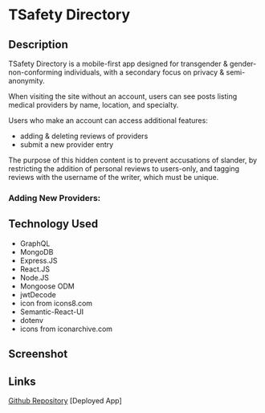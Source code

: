 # TSafety Directory

## Description

TSafety Directory is a mobile-first app designed for transgender & gender-non-conforming individuals, with a secondary focus on privacy & semi-anonymity.

When visiting the site without an account, users can see posts listing medical providers by name, location, and specialty.

Users who make an account can access additional features:
- adding & deleting reviews of providers
- submit a new provider entry

The purpose of this hidden content is to prevent accusations of slander, by restricting the addition of personal reviews to users-only, and tagging reviews with the username of the writer, which must be unique.

### Adding New Providers:

<!-- When entering a new provider, the only required field is 'Provider Name'.  Many professionals may practice in multiple locations, or the user may not know their current whereabouts & specialties.

Upons submission, the page will refresh; if you did not include a name, the post will not appear or be added to the database.
 -->


## Technology Used

- GraphQL
- MongoDB
- Express.JS
- React.JS
- Node.JS
- Mongoose ODM
- jwtDecode
- icon from icons8.com
- Semantic-React-UI
- dotenv
- icons from iconarchive.com




## Screenshot


## Links
[Github Repository](https://github.com/londonlast21/final)
[Deployed App]